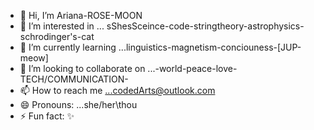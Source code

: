 - 👋 Hi, I’m Ariana-ROSE-MOON 
- 👀 I’m interested in ... sShesSceince-code-stringtheory-astrophysics-schrodinger's-cat
- 🌱 I’m currently learning ...linguistics-magnetism-conciouness-[JUP-meow]
- 💞️ I’m looking to collaborate on ...-world-peace-love-TECH/COMMUNICATION-
- 📫 How to reach me ...codedArts@outlook.com
- 😄 Pronouns: ...she/her\thou
- ⚡ Fun fact: ✨ 

<!---
Alexectramagneta/Alexectramagneta is a ✨ special ✨ repository because its `README.md` (this file) appears on your GitHub profile.
You can click the Preview link to take a look at your changes.
--->
